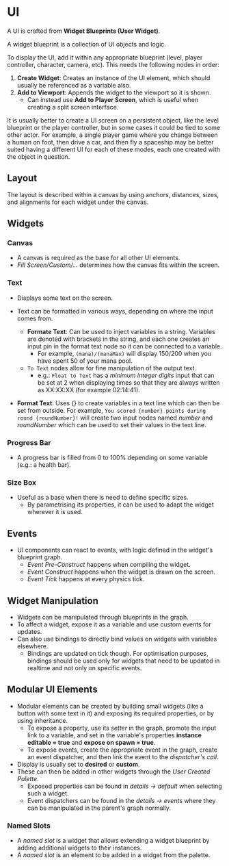 # UI

A UI is crafted from **Widget Blueprints (User Widget)**.

A widget blueprint is a collection of UI objects and logic.

To display the UI, add it within any appropriate blueprint (level, player controller, character, camera, etc). This needs the following nodes in order:

1. **Create Widget**: Creates an instance of the UI element, which should usually be referenced as a variable also.
2. **Add to Viewport**: Appends the widget to the viewport so it is shown.
   - Can instead use **Add to Player Screen**, which is useful when creating a split screen interface.

It is usually better to create a UI screen on a persistent object, like the level blueprint or the player controller, but in some cases it could be tied to some other actor. For example, a single player game where you change between a human on foot, then drive a car, and then fly a spaceship may be better suited having a different UI for each of these modes, each one created with the object in question.

## Layout

The layout is described within a canvas by using anchors, distances, sizes, and alignments for each widget under the canvas.

## Widgets

### Canvas

- A canvas is required as the base for all other UI elements.
- *Fill Screen/Custom/...* determines how the canvas fits within the screen.

### Text

- Displays some text on the screen.
- Text can be formatted in various ways, depending on where the input comes from.
  - **Formate Text**: Can be used to inject variables in a string. Variables are denoted with brackets in the string, and each one creates an input pin in the format text node so it can be connected to a variable.
    - For example, `(mana)/(manaMax)` will display 150/200 when you have spent 50 of your mana pool.
  - `To Text` nodes allow for fine manipulation of the output text.
    - e.g.: `Float to Text` has a *minimum integer digits* input that can be set at 2 when displaying times so that they are always written as XX:XX:XX (for example 02:14:41).

- **Format Text**: Uses {} to create variables in a text line which can then be set from outside. For example, `You scored {number} points during round {roundNumber}!` will create two input nodes named *number* and *roundNumber* which can be used to set their values in the text line.

### Progress Bar

- A progress bar is filled from 0 to 100% depending on some variable (e.g.: a health bar).

### Size Box

- Useful as a base when there is need to define specific sizes.
  - By parametrising its properties, it can be used to adapt the widget wherever it is used.

## Events

- UI components can react to events, with logic defined in the widget's blueprint graph.
  - *Event Pre-Construct* happens when compiling the widget.
  - *Event Construct* happens when the widget is drawn on the screen.
  - *Event Tick* happens at every physics tick.

## Widget Manipulation

- Widgets can be manipulated through blueprints in the graph.
- To affect a widget, expose it as a variable and use custom events for updates.
- Can also use bindings to directly bind values on widgets with variables elsewhere.
  - Bindings are updated on tick though. For optimisation purposes, bindings should be used only for widgets that need to be updated in realtime and not only on specific events.

## Modular UI Elements

- Modular elements can be created by building small widgets (like a button with some text in it) and exposing its required properties, or by using inheritance.
  - To expose a property, use its *setter* in the graph, promote the input link to a variable, and set in the variable's properties **instance editable = true** and **expose on spawn = true**.
  - To expose events, create the appropriate event in the graph, create an event dispatcher, and then link the event to the *dispatcher's call*.
- Display is usually set to **desired** or **custom**.
- These can then be added in other widgets through the *User Created Palette*.
  - Exposed properties can be found in *details -> default* when selecting such a widget.
  - Event dispatchers can be found in the *details -> events* where they can be manipulated in the parent's graph normally.

### Named Slots

- A *named slot* is a widget that allows extending a widget blueprint by adding additional widgets to their instances.
- A *named slot* is an element to be added in a widget from the palette.
